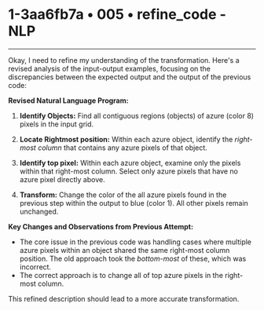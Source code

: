 # 1-3aa6fb7a • 005 • refine_code - NLP

---
Okay, I need to refine my understanding of the transformation. Here's a revised analysis of the input-output examples, focusing on the discrepancies between the expected output and the output of the previous code:

**Revised Natural Language Program:**

1.  **Identify Objects:** Find all contiguous regions (objects) of azure (color 8) pixels in the input grid.

2.  **Locate Rightmost position:** Within each azure object, identify the *right-most column* that contains any azure pixels of that object.

3. **Identify top pixel:** Within each azure object, examine only the pixels within that right-most column. Select only azure pixels that have no azure pixel directly above.

4.  **Transform:** Change the color of the all azure pixels found in the previous step within the output to blue (color 1). All other pixels remain unchanged.

**Key Changes and Observations from Previous Attempt:**

*   The core issue in the previous code was handling cases where multiple azure pixels within an object shared the same right-most column position. The old approach took the *bottom-most* of these, which was incorrect.
*   The correct approach is to change all of top azure pixels in the right-most column.

This refined description should lead to a more accurate transformation.

